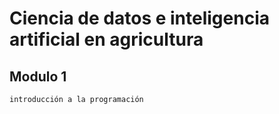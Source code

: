 # Ciencia de datos e inteligencia artificial en agricultura

## Modulo 1

    introducción a la programación